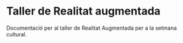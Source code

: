 # Taller de Realitat augmentada

Documentació per al taller de Realitat Augmentada per a la setmana cultural.
